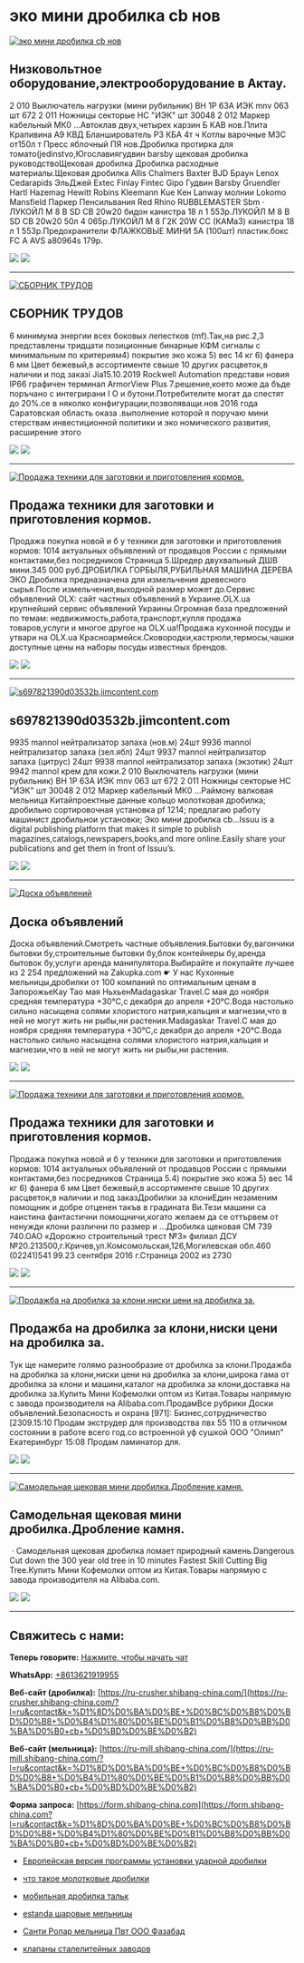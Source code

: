 # эко мини дробилка cb нов

<a href="https://swt.shibang-china.com/?l=ru&img&k=%D1%8D%D0%BA%D0%BE+%D0%BC%D0%B8%D0%BD%D0%B8+%D0%B4%D1%80%D0%BE%D0%B1%D0%B8%D0%BB%D0%BA%D0%B0+cb+%D0%BD%D0%BE%D0%B2" target="_blank">![эко мини дробилка cb нов](http://static.shibang-china.com/all-800x300/379.jpg)</a>

## Низковольтное оборудование,электрооборудование в Актау.
2 010 Выключатель нагрузки (мини рубильник) ВН 1Р 63А ИЭК mnv 063 шт 672 2 011 Ножницы секторые НС &quot;ИЭК&quot; шт 30048 2 012 Маркер кабельный МК0 …Автоклав двух,четырех карзин Б КАВ нов.Плита Крапивина А9 КВД Бланширователь Р3 КБА 4т ч Котлы варочные МЗС от150л т Пресс яблочный ПЯ нов.Дробилка протирка для томато(jedinstvo,Югославиягудвин barsby щековая дробилка руководствоЩековая дробилка Дробилка расходные материалы.Щековая дробилка Allis Chalmers Baxter BJD Браун Lenox Cedarapids ЭльДжей Extec Finlay Fintec Gipo Гудвин Barsby Gruendler Hartl Hazemag Hewitt Robins Kleemann Kue Кен Lanway молнии Lokomo Mansfield Паркер Пенсильвания Red Rhino RUBBLEMASTER Sbm&nbsp;&#0183;&#32;ЛУКОЙЛ М 8 В SD CB 20w20 бидон канистра 18 л 1 553р.ЛУКОЙЛ М 8 В SD CB 20w20 50л 4 065р.ЛУКОЙЛ М 8 Г2К 20W СС (КАМаЗ) канистра 18 л 1 553р.Предохранители ФЛАЖКОВЫЕ МИНИ 5А (100шт) пластик.бокс FC А AVS a80964s 179р.


<a href="https://whatsapp.shibangsoft.com/WhatsApp.php" target="_blank" title="WhatsApp">![](http://static.shibang-china.com/icon/whatsapp.png)</a> <a href="https://swt.shibang-china.com/?l=ru&icon&k=%D1%8D%D0%BA%D0%BE+%D0%BC%D0%B8%D0%BD%D0%B8+%D0%B4%D1%80%D0%BE%D0%B1%D0%B8%D0%BB%D0%BA%D0%B0+cb+%D0%BD%D0%BE%D0%B2" target="_blank">![](http://static.shibang-china.com/icon/chat-ru.png)</a>

---

<a href="https://swt.shibang-china.com/?l=ru&img&k=%D1%8D%D0%BA%D0%BE+%D0%BC%D0%B8%D0%BD%D0%B8+%D0%B4%D1%80%D0%BE%D0%B1%D0%B8%D0%BB%D0%BA%D0%B0+cb+%D0%BD%D0%BE%D0%B2" target="_blank">![СБОРНИК ТРУДОВ](http://static.shibang-china.com/all-800x300/1530.jpg)</a>

## СБОРНИК ТРУДОВ
6 минимума энергии всех боковых лепестков (mf).Так,на рис.2,3 представлены тридцати позиционные бинарные КФМ сигналы с минимальным по критериям4) покрытие эко кожа 5) вес 14 кг 6) фанера 6 мм Цвет бежевый,в ассортименте свыше 10 других расцветок,в наличии и под заказi Jia15.10.2019 Rockwell Automation представи новия IP66 графичен терминал ArmorView Plus 7.решение,което може да бъде поръчано с интегрирани I O и бутони.Потребителите могат да спестят до 20%.се в няколко конфигурации,позволяващи.нов 2016 года Саратовская область оказа .выполнение которой я поручаю мини стерствам инвестиционной политики и эко номического развития, расширение этого


<a href="https://whatsapp.shibangsoft.com/WhatsApp.php" target="_blank" title="WhatsApp">![](http://static.shibang-china.com/icon/whatsapp.png)</a> <a href="https://swt.shibang-china.com/?l=ru&icon&k=%D1%8D%D0%BA%D0%BE+%D0%BC%D0%B8%D0%BD%D0%B8+%D0%B4%D1%80%D0%BE%D0%B1%D0%B8%D0%BB%D0%BA%D0%B0+cb+%D0%BD%D0%BE%D0%B2" target="_blank">![](http://static.shibang-china.com/icon/chat-ru.png)</a>

---

<a href="https://swt.shibang-china.com/?l=ru&img&k=%D1%8D%D0%BA%D0%BE+%D0%BC%D0%B8%D0%BD%D0%B8+%D0%B4%D1%80%D0%BE%D0%B1%D0%B8%D0%BB%D0%BA%D0%B0+cb+%D0%BD%D0%BE%D0%B2" target="_blank">![Продажа техники для заготовки и приготовления кормов.](http://static.shibang-china.com/all-800x300/1222.jpg)</a>

## Продажа техники для заготовки и приготовления кормов.
Продажа покупка новой и б у техники для заготовки и приготовления кормов: 1014 актуальных объявлений от продавцов России с прямыми контактами,без посредников Страница 5.Шредер двухвальный ДШВ мини.345 000 руб.ДРОБИЛКА ГОРБЫЛЯ,РУБИЛЬНАЯ МАШИНА ДЕРЕВА ЭКО Дробилка предназначена для измельчения древесного сырья.После измельчения,выходной размер может до.Сервис объявлений OLX: сайт частных объявлений в Украине.OLX.ua крупнейший сервис объявлений Украины.Огромная база предложений по темам: недвижимость,работа,транспорт,купля продажа товаров,услуги и многое другое на OLX.ua!Продажа кухонной посуды и утвари на OLX.ua Красноармейск.Сковородки,кастрюли,термосы,чашки доступные цены на наборы посуды известных брендов.


<a href="https://whatsapp.shibangsoft.com/WhatsApp.php" target="_blank" title="WhatsApp">![](http://static.shibang-china.com/icon/whatsapp.png)</a> <a href="https://swt.shibang-china.com/?l=ru&icon&k=%D1%8D%D0%BA%D0%BE+%D0%BC%D0%B8%D0%BD%D0%B8+%D0%B4%D1%80%D0%BE%D0%B1%D0%B8%D0%BB%D0%BA%D0%B0+cb+%D0%BD%D0%BE%D0%B2" target="_blank">![](http://static.shibang-china.com/icon/chat-ru.png)</a>

---

<a href="https://swt.shibang-china.com/?l=ru&img&k=%D1%8D%D0%BA%D0%BE+%D0%BC%D0%B8%D0%BD%D0%B8+%D0%B4%D1%80%D0%BE%D0%B1%D0%B8%D0%BB%D0%BA%D0%B0+cb+%D0%BD%D0%BE%D0%B2" target="_blank">![s697821390d03532b.jimcontent.com](http://static.shibang-china.com/all-800x300/816.jpg)</a>

## s697821390d03532b.jimcontent.com
9935 mannol нейтрализатор запаха (нов.м) 24шт 9936 mannol нейтрализатор запаха (зел.ябл) 24шт 9937 mannol нейтрализатор запаха (цитрус) 24шт 9938 mannol нейтрализатор запаха (экзотик) 24шт 9942 mannol крем для кожи.2 010 Выключатель нагрузки (мини рубильник) ВН 1Р 63А ИЭК mnv 063 шт 672 2 011 Ножницы секторые НС &quot;ИЭК&quot; шт 30048 2 012 Маркер кабельный МК0 …Раймону валковая мельница Китайпроектные данные кольцо молотковая дробилка; дробильно сортировочная установка pf 1214; предлагаю работу машинист дробильнои установки; Эко мини дробилка cb…Issuu is a digital publishing platform that makes it simple to publish magazines,catalogs,newspapers,books,and more online.Easily share your publications and get them in front of Issuu’s.


<a href="https://whatsapp.shibangsoft.com/WhatsApp.php" target="_blank" title="WhatsApp">![](http://static.shibang-china.com/icon/whatsapp.png)</a> <a href="https://swt.shibang-china.com/?l=ru&icon&k=%D1%8D%D0%BA%D0%BE+%D0%BC%D0%B8%D0%BD%D0%B8+%D0%B4%D1%80%D0%BE%D0%B1%D0%B8%D0%BB%D0%BA%D0%B0+cb+%D0%BD%D0%BE%D0%B2" target="_blank">![](http://static.shibang-china.com/icon/chat-ru.png)</a>

---

<a href="https://swt.shibang-china.com/?l=ru&img&k=%D1%8D%D0%BA%D0%BE+%D0%BC%D0%B8%D0%BD%D0%B8+%D0%B4%D1%80%D0%BE%D0%B1%D0%B8%D0%BB%D0%BA%D0%B0+cb+%D0%BD%D0%BE%D0%B2" target="_blank">![Доска объявлений](http://static.shibang-china.com/all-800x300/233.jpg)</a>

## Доска объявлений
Доска объявлений.Смотреть частные объявления.Бытовки бу,вагончики бытовки бу,строительные бытовки бу,блок контейнеры бу,аренда бытовок бу,услуги аренда манипулятора.Выбирайте и покупайте лучшее из 2 254 предложений на Zakupka.com ☛ У нас Кухонные мельницы,дробилки от 100 компаний по оптимальным ценам в ЗапорожьеКау Тао мая НьхьенMadagaskar Travel.С мая до ноября средняя температура +30&#176;С,с декабря до апреля +20&#176;С.Вода настолько сильно насыщена солями хлористого натрия,кальция и магнезии,что в ней не могут жить ни рыбы,ни растения.Madagaskar Travel.С мая до ноября средняя температура +30&#176;С,с декабря до апреля +20&#176;С.Вода настолько сильно насыщена солями хлористого натрия,кальция и магнезии,что в ней не могут жить ни рыбы,ни растения.


<a href="https://whatsapp.shibangsoft.com/WhatsApp.php" target="_blank" title="WhatsApp">![](http://static.shibang-china.com/icon/whatsapp.png)</a> <a href="https://swt.shibang-china.com/?l=ru&icon&k=%D1%8D%D0%BA%D0%BE+%D0%BC%D0%B8%D0%BD%D0%B8+%D0%B4%D1%80%D0%BE%D0%B1%D0%B8%D0%BB%D0%BA%D0%B0+cb+%D0%BD%D0%BE%D0%B2" target="_blank">![](http://static.shibang-china.com/icon/chat-ru.png)</a>

---

<a href="https://swt.shibang-china.com/?l=ru&img&k=%D1%8D%D0%BA%D0%BE+%D0%BC%D0%B8%D0%BD%D0%B8+%D0%B4%D1%80%D0%BE%D0%B1%D0%B8%D0%BB%D0%BA%D0%B0+cb+%D0%BD%D0%BE%D0%B2" target="_blank">![Продажа техники для заготовки и приготовления кормов.](http://static.shibang-china.com/all-800x300/637.jpg)</a>

## Продажа техники для заготовки и приготовления кормов.
Продажа покупка новой и б у техники для заготовки и приготовления кормов: 1014 актуальных объявлений от продавцов России с прямыми контактами,без посредников Страница 5.4) покрытие эко кожа 5) вес 14 кг 6) фанера 6 мм Цвет бежевый,в ассортименте свыше 10 других расцветок,в наличии и под заказДробилки за клониЕдин незаменим помощник и добре отценен такъв в градината Ви.Тези машини са наистина фантастични помощничи,когато желаем да се оттървем от ненужди клони различни по размер и …Дробилка щековая СМ 739 740.ОАО &#171;Дорожно строительный трест №3&#187; филиал ДСУ №20.213500,г.Кричев,ул.Комсомольская,126,Могилевская обл.460 (02241)541 99.23 сентября 2016 г.Страница 2002 из 2730


<a href="https://whatsapp.shibangsoft.com/WhatsApp.php" target="_blank" title="WhatsApp">![](http://static.shibang-china.com/icon/whatsapp.png)</a> <a href="https://swt.shibang-china.com/?l=ru&icon&k=%D1%8D%D0%BA%D0%BE+%D0%BC%D0%B8%D0%BD%D0%B8+%D0%B4%D1%80%D0%BE%D0%B1%D0%B8%D0%BB%D0%BA%D0%B0+cb+%D0%BD%D0%BE%D0%B2" target="_blank">![](http://static.shibang-china.com/icon/chat-ru.png)</a>

---

<a href="https://swt.shibang-china.com/?l=ru&img&k=%D1%8D%D0%BA%D0%BE+%D0%BC%D0%B8%D0%BD%D0%B8+%D0%B4%D1%80%D0%BE%D0%B1%D0%B8%D0%BB%D0%BA%D0%B0+cb+%D0%BD%D0%BE%D0%B2" target="_blank">![Продажба на дробилка за клони,ниски цени на дробилка за.](http://static.shibang-china.com/all-800x300/925.jpg)</a>

## Продажба на дробилка за клони,ниски цени на дробилка за.
Тук ще намерите голямо разнообразие от дробилка за клони.Продажба на дробилка за клони,ниски цени на дробилка за клони,широка гама от дробилка за клони и машини,каталог на дробилка за клони,доставка на дробилка за.Купить Мини Кофемолки оптом из Китая.Товары напрямую с завода производителя на Alibaba.com.ПродамВсе рубрики Доски объявлений.Безопасность и охрана [971]: Бизнес,сотрудничество [2309.15:10 Продам экструдер для производства пвх 55 110 в отличном состоянии в работе всего год.со встроенной уф сушкой ООО &quot;Олимп&quot; Екатеринбург 15:08 Продам ламинатор для.


<a href="https://whatsapp.shibangsoft.com/WhatsApp.php" target="_blank" title="WhatsApp">![](http://static.shibang-china.com/icon/whatsapp.png)</a> <a href="https://swt.shibang-china.com/?l=ru&icon&k=%D1%8D%D0%BA%D0%BE+%D0%BC%D0%B8%D0%BD%D0%B8+%D0%B4%D1%80%D0%BE%D0%B1%D0%B8%D0%BB%D0%BA%D0%B0+cb+%D0%BD%D0%BE%D0%B2" target="_blank">![](http://static.shibang-china.com/icon/chat-ru.png)</a>

---

<a href="https://swt.shibang-china.com/?l=ru&img&k=%D1%8D%D0%BA%D0%BE+%D0%BC%D0%B8%D0%BD%D0%B8+%D0%B4%D1%80%D0%BE%D0%B1%D0%B8%D0%BB%D0%BA%D0%B0+cb+%D0%BD%D0%BE%D0%B2" target="_blank">![Самодельная щековая мини дробилка.Дробление камня.](http://static.shibang-china.com/all-800x300/1045.jpg)</a>

## Самодельная щековая мини дробилка.Дробление камня.
&nbsp;&#0183;&#32;Самодельная щековая дробилка ломает природный камень.Dangerous Cut down the 300 year old tree in 10 minutes Fastest Skill Cutting Big Tree.Купить Мини Кофемолки оптом из Китая.Товары напрямую с завода производителя на Alibaba.com.

<a href="https://whatsapp.shibangsoft.com/WhatsApp.php" target="_blank" title="WhatsApp">![](http://static.shibang-china.com/icon/whatsapp.png)</a> <a href="https://swt.shibang-china.com/?l=ru&icon&k=%D1%8D%D0%BA%D0%BE+%D0%BC%D0%B8%D0%BD%D0%B8+%D0%B4%D1%80%D0%BE%D0%B1%D0%B8%D0%BB%D0%BA%D0%B0+cb+%D0%BD%D0%BE%D0%B2" target="_blank">![](http://static.shibang-china.com/icon/chat-ru.png)</a>

---
## Свяжитесь с нами:

**Теперь говорите:** [Нажмите, чтобы начать чат](https://swt.shibang-china.com?l=ru&contact&k=%D1%8D%D0%BA%D0%BE+%D0%BC%D0%B8%D0%BD%D0%B8+%D0%B4%D1%80%D0%BE%D0%B1%D0%B8%D0%BB%D0%BA%D0%B0+cb+%D0%BD%D0%BE%D0%B2)

**WhatsApp:**  [+8613621919955](https://whatsapp.shibangsoft.com/WhatsApp.php)

**Веб-сайт (дробилка):** [https://ru-crusher.shibang-china.com/](https://ru-crusher.shibang-china.com/?l=ru&contact&k=%D1%8D%D0%BA%D0%BE+%D0%BC%D0%B8%D0%BD%D0%B8+%D0%B4%D1%80%D0%BE%D0%B1%D0%B8%D0%BB%D0%BA%D0%B0+cb+%D0%BD%D0%BE%D0%B2)

**Веб-сайт (мельница):** [https://ru-mill.shibang-china.com/](https://ru-mill.shibang-china.com/?l=ru&contact&k=%D1%8D%D0%BA%D0%BE+%D0%BC%D0%B8%D0%BD%D0%B8+%D0%B4%D1%80%D0%BE%D0%B1%D0%B8%D0%BB%D0%BA%D0%B0+cb+%D0%BD%D0%BE%D0%B2)

**Форма запроса:** [https://form.shibang-china.com](https://form.shibang-china.com?l=ru&contact&k=%D1%8D%D0%BA%D0%BE+%D0%BC%D0%B8%D0%BD%D0%B8+%D0%B4%D1%80%D0%BE%D0%B1%D0%B8%D0%BB%D0%BA%D0%B0+cb+%D0%BD%D0%BE%D0%B2)

* [Европейская версия программы установки ударной дробилки](../133/%D0%95%D0%B2%D1%80%D0%BE%D0%BF%D0%B5%D0%B9%D1%81%D0%BA%D0%B0%D1%8F%20%D0%B2%D0%B5%D1%80%D1%81%D0%B8%D1%8F%20%D0%BF%D1%80%D0%BE%D0%B3%D1%80%D0%B0%D0%BC%D0%BC%D1%8B%20%D1%83%D1%81%D1%82%D0%B0%D0%BD%D0%BE%D0%B2%D0%BA%D0%B8%20%D1%83%D0%B4%D0%B0%D1%80%D0%BD%D0%BE%D0%B9%20%D0%B4%D1%80%D0%BE%D0%B1%D0%B8%D0%BB%D0%BA%D0%B8.md)

* [что такое молотковые дробилки](../132/%D1%87%D1%82%D0%BE%20%D1%82%D0%B0%D0%BA%D0%BE%D0%B5%20%D0%BC%D0%BE%D0%BB%D0%BE%D1%82%D0%BA%D0%BE%D0%B2%D1%8B%D0%B5%20%D0%B4%D1%80%D0%BE%D0%B1%D0%B8%D0%BB%D0%BA%D0%B8.md)

* [мобильная дробилка тальк](../132/%D0%BC%D0%BE%D0%B1%D0%B8%D0%BB%D1%8C%D0%BD%D0%B0%D1%8F%20%D0%B4%D1%80%D0%BE%D0%B1%D0%B8%D0%BB%D0%BA%D0%B0%20%D1%82%D0%B0%D0%BB%D1%8C%D0%BA.md)

* [estanda шаровые мельницы](../132/estanda%20%D1%88%D0%B0%D1%80%D0%BE%D0%B2%D1%8B%D0%B5%20%D0%BC%D0%B5%D0%BB%D1%8C%D0%BD%D0%B8%D1%86%D1%8B.md)

* [Санти Ролар мельница Пвт ООО Фазабад](../133/%D0%A1%D0%B0%D0%BD%D1%82%D0%B8%20%D0%A0%D0%BE%D0%BB%D0%B0%D1%80%20%D0%BC%D0%B5%D0%BB%D1%8C%D0%BD%D0%B8%D1%86%D0%B0%20%D0%9F%D0%B2%D1%82%20%D0%9E%D0%9E%D0%9E%20%D0%A4%D0%B0%D0%B7%D0%B0%D0%B1%D0%B0%D0%B4.md)

* [клапаны сталелитейных заводов](../131/%D0%BA%D0%BB%D0%B0%D0%BF%D0%B0%D0%BD%D1%8B%20%D1%81%D1%82%D0%B0%D0%BB%D0%B5%D0%BB%D0%B8%D1%82%D0%B5%D0%B9%D0%BD%D1%8B%D1%85%20%D0%B7%D0%B0%D0%B2%D0%BE%D0%B4%D0%BE%D0%B2.md)
